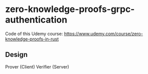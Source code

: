 # zero-knowledge-proofs-grpc-authentication
Code of this Udemy course:
https://www.udemy.com/course/zero-knowledge-proofs-in-rust

## Design
Prover (Client)
Verifier (Server)
